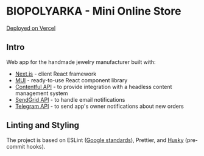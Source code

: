 # BIOPOLYARKA - Mini Online Store

[Deployed on Vercel](https://biopolyarka.vercel.app/)

## Intro
Web app for the handmade jewelry manufacturer built with:
- [Next.js](https://nextjs.org/) - client React framework
- [MUI](https://mui.com/) - ready-to-use React component library
- [Contentful API](https://www.contentful.com/developers/docs/references/content-delivery-api/)  - to provide integration with a headless content management system
- [SendGrid API](https://sendgrid.com/solutions/email-api/) - to handle email notifications
- [Telegram API](https://core.telegram.org/) - to send app's owner notifications about new orders

## Linting and Styling
The project is based on ESLint ([Google standards](https://github.com/google/eslint-config-google)), Prettier, and [Husky](https://typicode.github.io/husky/#/) (pre-commit hooks).
